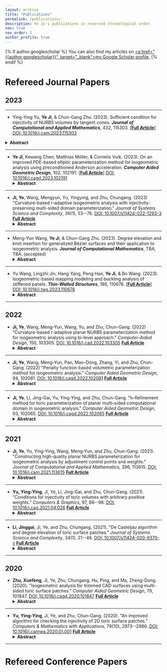 ```yaml
---
layout: archive
title: "Publications"
permalink: /publications/
description: Ye Ji's publications in reversed chronological order.
nav: true
nav_order: 1
author_profile: true
---
```


{% if author.googlescholar %}
  You can also find my articles on <u><a href="{{author.googlescholar}}", target="_blank">my Google Scholar profile</a>.</u>
{% endif %}

# Refereed Journal Papers

## 2023
---

- Ying-Ying Yu, **Ye Ji**, & Chun-Gang Zhu. (2023). Sufficient condition for injectivity of NURBS volumes by tangent cones. ***Journal of Computational and Applied Mathematics***, 432, 115303. [[**Full Article**]](https://www.sciencedirect.com/science/article/pii/S0377042723002479) [DOI: 10.1016/j.cam.2023.115303](https://doi.org/10.1016/j.cam.2023.115303)

<details>
  <summary><strong>Abstract</strong></summary>
  NURBS method is the standard mathematical method for describing the shapes of curves/surfaces/volumes, and it is extensively used in computer-aided design, computer-aided manufacturing, and computer graphics. The injectivity of NURBS volumes means that they do not have self-intersections. This paper first proposes a method to compute the bounding vectors of the tangent cones of NURBS volume and then presents a sufficient condition for the injectivity of NURBS volume. A checking algorithm is also presented.
</details>

---

- **Ye Ji**, Kewang Chen, Matthias Möller, & Cornelis Vuik. (2023). On an improved PDE-based elliptic parameterization method for isogeometric analysis using preconditioned Anderson acceleration. ***Computer Aided Geometric Design***, 102, 102191. [[**Full Article**]](https://www.sciencedirect.com/science/article/pii/S0167839623000237) [DOI: 10.1016/j.cagd.2023.102191](https://doi.org/10.1016/j.cagd.2023.102191)
  <details>
    <summary><strong>Abstract</strong></summary>
    Constructing an analysis-suitable parameterization for the computational domain from its boundary representation plays a crucial role in the isogeometric design-through-analysis pipeline. This paper introduces a novel scaled discretization of harmonic mappings and proposes a preconditioned Anderson acceleration framework to enhance numerical stability and speed of convergence.
  </details>

---

- **Ji, Ye**, Wang, Mengyun, Yu, Yingying, and Zhu, Chungang. (2023) "Curvature-based r-adaptive isogeometric analysis with injectivity-preserving multi-sided domain parameterization." *Journal of Systems Science and Complexity*, 36(1), 53--76. [DOI: 10.1007/s11424-022-1293-3](https://doi.org/10.1007/s11424-022-1293-3) [**Full Article**](https://link.springer.com/article/10.1007/s11424-022-1293-3)
  <details>
    <summary><strong>Abstract</strong></summary>
    Constructing an analysis-suitable parameterization for the computational domain from its boundary representation plays a crucial role in the isogeometric design-through-analysis pipeline. PDE-based elliptic grid generation is an effective method for generating high-quality parameterizations with rapid convergence properties for the planar case. [...]
  </details>

---

- Meng-Yun Wang, **Ye Ji**, & Chun-Gang Zhu. (2023). Degree elevation and knot insertion for generalized Bézier surfaces and their application to isogeometric analysis. ***Journal of Computational Mathematics***, TBA, TBA. (accepted)
  <details>
    <summary><strong>Abstract</strong></summary>
    This paper proposes an improved degree elevation algorithm for GB surfaces keeping not only the geometry but also the parameter consistency. Numerical examples demonstrate the effectiveness and superiority of our method.
  </details>

---

- Yu Wang, Lingzhi Jin, Hang Yang, Peng Hao, **Ye Ji**, & Bo Wang. (2023). Isogeometric-based mapping modeling and buckling analysis of stiffened panels. ***Thin-Walled Structures***, 186, 110676. [[**Full Article**]](https://www.sciencedirect.com/science/article/pii/S0263823123001544) [DOI: 10.1016/j.tws.2023.110676](https://doi.org/10.1016/j.tws.2023.110676)
  <details>
    <summary><strong>Abstract</strong></summary>
    This study proposes a new method for modeling and buckling analysis of stiffened panels, which provides a more efficient and simpler way. Several numerical examples of static and buckling analysis of stiffened panels with high fidelity demonstrate the effectiveness of the proposed framework.
  </details>

---

## 2022

- **Ji, Ye**, Wang, Meng-Yun, Wang, Yu, and Zhu, Chun-Gang. (2022) "Curvature-based r-adaptive planar NURBS parameterization method for isogeometric analysis using bi-level approach." *Computer-Aided Design*, 150, 103305. [DOI: 10.1016/j.cad.2022.103305](https://doi.org/10.1016/j.cad.2022.103305) [**Full Article**](https://www.sciencedirect.com/science/article/pii/S0010448522000756)
  <details>
    <summary><strong>Abstract</strong></summary>
    Localized and anisotropic features extensively exist in various physical phenomena. The present work focuses on the r-adaptive parameterization technique for isogeometric analysis (IGA), which aims to acquire higher numerical accuracy while keeping the degrees of freedom constant. [...]
  </details>

---

- **Ji, Ye**, Wang, Meng-Yun, Pan, Mao-Dong, Zhang, Yi, and Zhu, Chun-Gang. (2022) "Penalty function-based volumetric parameterization method for isogeometric analysis." *Computer Aided Geometric Design*, 94, 102081. [DOI: 10.1016/j.cagd.2022.102081](https://doi.org/10.1016/j.cagd.2022.102081) [**Full Article**](https://www.sciencedirect.com/science/article/pii/S0167839622000176)
  <details>
    <summary><strong>Abstract</strong></summary>
    In isogeometric analysis, constructing bijective and low-distorted parameterizations is a fundamental task. [...]
  </details>

---

- **Ji, Ye**, Li, Jing-Gai, Yu, Ying-Ying, and Zhu, Chun-Gang. "h-Refinement method for toric parameterization of planar multi-sided computational domain in isogeometric analysis." *Computer Aided Geometric Design*, 93, 102065. [DOI: 10.1016/j.cagd.2022.102065](https://doi.org/10.1016/j.cagd.2022.102065) [**Full Article**](https://www.sciencedirect.com/science/article/pii/S0167839622000012)
  <details>
    <summary><strong>Abstract</strong></summary>
    Toric surface patches are a class of multi-sided surface patches that can represent multi-sided domains without mesh degeneration. [...]
  </details>

---

## 2021

- **Ji, Ye**, Yu, Ying-Ying, Wang, Meng-Yun, and Zhu, Chun-Gang. (2021). "Constructing high-quality planar NURBS parameterization for isogeometric analysis by adjustment control points and weights." *Journal of Computational and Applied Mathematics*, 396, 113615. [DOI: 10.1016/j.cam.2021.113615](https://doi.org/10.1016/j.cam.2021.113615) [**Full Article**](https://www.sciencedirect.com/science/article/pii/S0377042721002375)
  <details>
    <summary><strong>Abstract</strong></summary>
    Parameterization of computational domains is a crucial step in isogeometric analysis (IGA). Non-Uniform Rational B-Spline (NURBS) is a standard tool in the CAD/CAM industry due to its powerful capability for shape representation. In this paper, we propose several sufficient conditions and a necessary condition for injective NURBS parameterizations of computational domains, taking into account both the control points and weights. [...]
  </details>

---

- **Yu, Ying-Ying**, Ji, Ye, Li, Jing-Gai, and Zhu, Chun-Gang. (2021). "Conditions for injectivity of toric volumes with arbitrary positive weights." *Computers & Graphics*, 97, 88--98. [DOI: 10.1016/j.cag.2021.04.026](https://doi.org/10.1016/j.cag.2021.04.026) [**Full Article**](https://www.sciencedirect.com/science/article/pii/S0097849321000686)
  <details>
    <summary><strong>Abstract</strong></summary>
    Parameterizations, which map parametric domains into certain domains, are widely used in computer aided design, computer aided geometric design, computer graphics, isogeometric analysis, and related fields. The parameterizations of curves, surfaces, and volumes are injective means that they do not have self-intersections. [...]
  </details>

---

- **Li, Jinggai**, Ji, Ye, and Zhu, Chungang. (2021). "De Casteljau algorithm and degree elevation of toric surface patches." *Journal of Systems Science and Complexity*, 34(1), 21--46. [DOI: 10.1007/s11424-020-9370-y](https://doi.org/10.1007/s11424-020-9370-y) [**Full Article**](https://link.springer.com/article/10.1007/s11424-020-9370-y)
  <details>
    <summary><strong>Abstract</strong></summary>
    De Casteljau algorithm and degree elevation of Bézier and NURBS curves/surfaces are two important techniques in computer aided geometric design. This paper presents the de Casteljau algorithm and degree elevation of toric surface patches, which include tensor product and triangular rational Bézier surfaces as special cases. [...]
  </details>

---

## 2020

- **Zhu, Xuefeng**, Ji, Ye, Zhu, Chungang, Hu, Ping, and Ma, Zheng-Dong. (2020). "Isogeometric analysis for trimmed CAD surfaces using multi-sided toric surface patches." *Computer Aided Geometric Design*, 79, 101847. [DOI: 10.1016/j.cagd.2020.101847](https://doi.org/10.1016/j.cagd.2020.101847) [**Full Article**](https://www.sciencedirect.com/science/article/pii/S0167839620300340)
  <details>
    <summary><strong>Abstract</strong></summary>
    We propose a new isogeometric method using Toric surface patches for trimmed CAD planar surfaces. This method converts each trimmed spline element into a Toric surface patch with conforming boundary representation and converts each non-trimmed spline element into a Bézier element. Because the Toric surface patches are a multi-sided generalization of classical Bézier surface patches, all trimmed and non-trimmed elements of a trimmed CAD surface have a unified geometric representation using Toric surface patches. [...]
  </details>

---

- **Yu, Ying-Ying**, Ji, Ye, and Zhu, Chun-Gang. (2020). "An improved algorithm for checking the injectivity of 2D toric surface patches." *Computers & Mathematics with Applications*, 79(10), 2973--2986. [DOI: 10.1016/j.camwa.2020.01.001](https://doi.org/10.1016/j.camwa.2020.01.001) [**Full Article**](https://www.sciencedirect.com/science/article/pii/S089812212030002X)
  <details>
    <summary><strong>Abstract</strong></summary>
    Injective parametrizations are widely used both in theory and in applications. The injectivity of parameteric curves and surfaces means that there are no self-intersections. Toric surface patch is defined by a set of integer lattice points and corresponding control points and weights, which includes rational tensor product and triangle Bézier patches as special cases. In this paper, we present an improved algorithm of their method. [...]
  </details>

--- 

# Refereed Conference Papers




